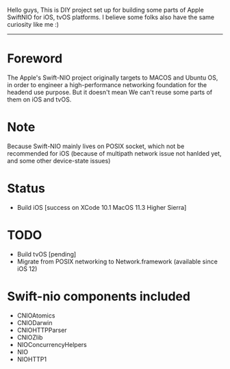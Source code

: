Hello guys, This is DIY project set up for building some parts of Apple SwiftNIO for iOS, tvOS platforms.
I believe some folks also have the same curiosity like me :)

------------------------
# Foreword
The Apple's Swift-NIO project originally targets to MACOS and Ubuntu OS, in order to engineer a high-performance networking foundation for the headend use purpose. But it doesn't mean We can't reuse some parts of them on iOS and tvOS.

# Note
Because Swift-NIO mainly lives on POSIX socket, which not be recommended for iOS (because of multipath network issue not hanlded yet, and some other device-state issues)

# Status
+ Build iOS [success on XCode 10.1 MacOS 11.3 Higher Sierra]

# TODO
+ Build tvOS [pending]
+ Migrate from POSIX networking to Network.framework (available since iOS 12)


# Swift-nio components included
+ CNIOAtomics
+ CNIODarwin
+ CNIOHTTPParser
+ CNIOZlib
+ NIOConcurrencyHelpers
+ NIO
+ NIOHTTP1
